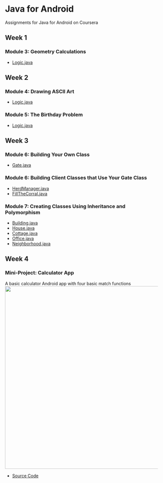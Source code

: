 # Java for Android
Assignments for Java for Android on Coursera

## Week 1
### Module 3: Geometry Calculations
* [Logic.java](https://github.com/akueisara/java-for-android/blob/master/Week%201/m3-assignment-shapes-skeleton/app/src/main/java/mooc/vandy/java4android/shapes/logic/Logic.java)

## Week 2
### Module 4: Drawing ASCII Art
* [Logic.java](https://github.com/akueisara/java-for-android/blob/master/Week%202/m4-assignment-diamond-sizes-skeleton/app/src/main/java/mooc/vandy/java4android/diamonds/logic/Logic.java)

### Module 5: The Birthday Problem
* [Logic.java](https://github.com/akueisara/java-for-android/blob/master/Week%202/m5-assignment-birthday-probability-skeleton/app/src/main/java/mooc/vandy/java4android/birthdayprob/logic/Logic.java)

## Week 3
### Module 6: Building Your Own Class
* [Gate.java](https://github.com/akueisara/java-for-android/blob/master/Week%203/m6-assignment-gate-a-skeleton/app/src/main/java/mooc/vandy/java4android/gate/logic/Gate.java)

### Module 6: Building Client Classes that Use Your Gate Class
* [HerdManager.java](https://github.com/akueisara/java-for-android/blob/master/Week%203/m6-assignment-gate-b-skeleton/app/src/main/java/mooc/vandy/java4android/gate/logic/HerdManager.java)
* [FillTheCorral.java](https://github.com/akueisara/java-for-android/blob/master/Week%203/m6-assignment-gate-b-skeleton/app/src/main/java/mooc/vandy/java4android/gate/logic/FillTheCorral.java)

### Module 7: Creating Classes Using Inheritance and Polymorphism
* [Building.java](https://github.com/akueisara/java-for-android/blob/master/Week%203/m7-assignment-buildings-skeleton/app/src/main/java/mooc/vandy/java4android/buildings/logic/Building.java)
* [House.java](https://github.com/akueisara/java-for-android/blob/master/Week%203/m7-assignment-buildings-skeleton/app/src/main/java/mooc/vandy/java4android/buildings/logic/House.java)
* [Cottage.java](https://github.com/akueisara/java-for-android/blob/master/Week%203/m7-assignment-buildings-skeleton/app/src/main/java/mooc/vandy/java4android/buildings/logic/Cottage.java)
* [Office.java](https://github.com/akueisara/java-for-android/blob/master/Week%203/m7-assignment-buildings-skeleton/app/src/main/java/mooc/vandy/java4android/buildings/logic/Office.java)
* [Neighborhood.java](https://github.com/akueisara/java-for-android/blob/master/Week%203/m7-assignment-buildings-skeleton/app/src/main/java/mooc/vandy/java4android/buildings/logic/Neighborhood.java)

## Week 4
### Mini-Project: Calculator App
A basic calculator Android app with four basic match functions</br>
<img src="http://akueisara.github.io/img/calculator.png" width="600"></img>
* [Source Code](https://github.com/akueisara/java-for-android/tree/master/Week%204/m8-assignment-calculator-skeleton)
